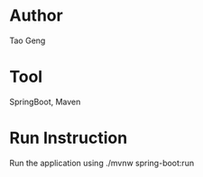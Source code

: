 # Author
Tao Geng


# Tool
SpringBoot, Maven


# Run Instruction
Run the application using ./mvnw spring-boot:run




